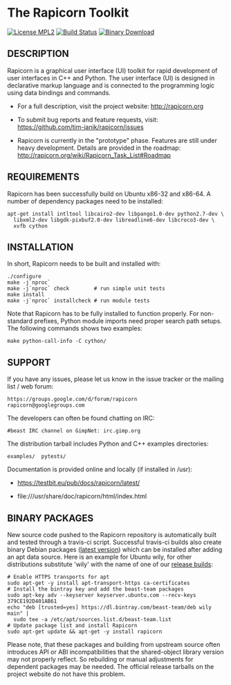 The Rapicorn Toolkit
====================

[![License MPL2](http://testbit.eu/~timj/pics/license-mpl-2.svg)](https://github.com/tim-janik/rapicorn/blob/master/COPYING.MPL)
[![Build Status](https://travis-ci.org/tim-janik/rapicorn.svg)](https://travis-ci.org/tim-janik/rapicorn)
[![Binary Download](https://api.bintray.com/packages/beast-team/deb/rapicorn/images/download.svg)](https://github.com/tim-janik/rapicorn/#binary-packages)


## DESCRIPTION

Rapicorn is a graphical user interface (UI) toolkit for rapid development
of user interfaces in C++ and Python. The user interface (UI) is designed
in declarative markup language and is connected to the programming logic
using data bindings and commands.

*   For a full description, visit the project website:
	http://rapicorn.org

*   To submit bug reports and feature requests, visit:
	https://github.com/tim-janik/rapicorn/issues

*   Rapicorn is currently in the "prototype" phase. Features are still
	under heavy development. Details are provided in the roadmap:
	http://rapicorn.org/wiki/Rapicorn_Task_List#Roadmap


## REQUIREMENTS

Rapicorn has been successfully build on Ubuntu x86-32 and x86-64.
A number of dependency packages need to be installed:

	apt-get install intltool libcairo2-dev libpango1.0-dev python2.7-dev \
	  libxml2-dev libgdk-pixbuf2.0-dev libreadline6-dev libcroco3-dev \
	  xvfb cython


## INSTALLATION

In short, Rapicorn needs to be built and installed with:

	./configure
	make -j`nproc`
	make -j`nproc` check		# run simple unit tests
	make install
	make -j`nproc` installcheck	# run module tests

Note that Rapicorn has to be fully installed to function properly.
For non-standard prefixes, Python module imports need proper search
path setups. The following commands shows two examples:

	make python-call-info -C cython/


## SUPPORT

If you have any issues, please let us know in the issue tracker or
the mailing list / web forum:

	https://groups.google.com/d/forum/rapicorn
	rapicorn@googlegroups.com

The developers can often be found chatting on IRC:

	#beast IRC channel on GimpNet: irc.gimp.org

The distribution tarball includes Python and C++ examples directories:

	examples/  pytests/

Documentation is provided online and locally (if installed in /usr):

*   https://testbit.eu/pub/docs/rapicorn/latest/

*   file:///usr/share/doc/rapicorn/html/index.html


## BINARY PACKAGES

New source code pushed to the Rapicorn repository is automatically built
and tested through a travis-ci script. Successful travis-ci builds also
create binary Debian packages
([latest version](https://bintray.com/beast-team/deb/rapicorn/_latestVersion))
which can be installed after adding an apt data source. Here is an example
for Ubuntu wily, for other distributions substitute 'wily' with the name
of one of our [release builds](https://bintray.com/beast-team/deb/):

    # Enable HTTPS transports for apt
    sudo apt-get -y install apt-transport-https ca-certificates
    # Install the bintray key and add the beast-team packages
    sudo apt-key adv --keyserver keyserver.ubuntu.com --recv-keys 379CE192D401AB61
    echo "deb [trusted=yes] https://dl.bintray.com/beast-team/deb wily main" |
      sudo tee -a /etc/apt/sources.list.d/beast-team.list
    # Update package list and install Rapicorn
    sudo apt-get update && apt-get -y install rapicorn

Please note, that these packages and building from upstream source often
introduces API or ABI incompatibilities that the shared-object library
version may not properly reflect. So rebuilding or manual adjustments
for dependent packages may be needed. The official release tarballs on
the project website do not have this problem.
